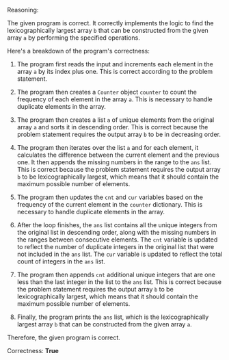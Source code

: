 Reasoning:

The given program is correct. It correctly implements the logic to find the lexicographically largest array `b` that can be constructed from the given array `a` by performing the specified operations.

Here's a breakdown of the program's correctness:

1. The program first reads the input and increments each element in the array `a` by its index plus one. This is correct according to the problem statement.

2. The program then creates a `Counter` object `counter` to count the frequency of each element in the array `a`. This is necessary to handle duplicate elements in the array.

3. The program then creates a list `a` of unique elements from the original array `a` and sorts it in descending order. This is correct because the problem statement requires the output array `b` to be in decreasing order.

4. The program then iterates over the list `a` and for each element, it calculates the difference between the current element and the previous one. It then appends the missing numbers in the range to the `ans` list. This is correct because the problem statement requires the output array `b` to be lexicographically largest, which means that it should contain the maximum possible number of elements.

5. The program then updates the `cnt` and `cur` variables based on the frequency of the current element in the `counter` dictionary. This is necessary to handle duplicate elements in the array.

6. After the loop finishes, the `ans` list contains all the unique integers from the original list in descending order, along with the missing numbers in the ranges between consecutive elements. The `cnt` variable is updated to reflect the number of duplicate integers in the original list that were not included in the `ans` list. The `cur` variable is updated to reflect the total count of integers in the `ans` list.

7. The program then appends `cnt` additional unique integers that are one less than the last integer in the list to the `ans` list. This is correct because the problem statement requires the output array `b` to be lexicographically largest, which means that it should contain the maximum possible number of elements.

8. Finally, the program prints the `ans` list, which is the lexicographically largest array `b` that can be constructed from the given array `a`.

Therefore, the given program is correct.

Correctness: **True**